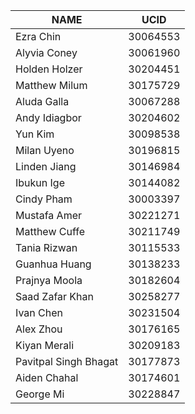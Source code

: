 |NAME          | UCID      |
|-----------------------|-----------|
|Ezra Chin              | 30064553  |  
|Alyvia Coney           | 30061960  |  
|Holden Holzer          | 30204451  |  
|Matthew Milum          | 30175729  |  
|Aluda Galla            | 30067288  |  
|Andy Idiagbor          | 30204602  |  
|Yun Kim                | 30098538  |  
|Milan Uyeno            | 30196815  |  
|Linden Jiang           | 30146984  |  
|Ibukun Ige             | 30144082  |  
|Cindy Pham             | 30003397  | 
|Mustafa Amer           | 30221271  |  
|Matthew Cuffe          | 30211749  | 
|Tania Rizwan           | 30115533  |  
|Guanhua Huang          | 30138233  |  
|Prajnya Moola          | 30182604  |  
|Saad Zafar Khan        | 30258277  |  
|Ivan Chen              | 30231504  |
|Alex Zhou              | 30176165  |
|Kiyan Merali           | 30209183  |  
|Pavitpal Singh Bhagat  | 30177873  |  
|Aiden Chahal           | 30174601  |  
|George Mi              | 30228847  |